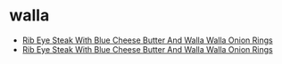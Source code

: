# walla

 * [Rib Eye Steak With Blue Cheese Butter And Walla Walla Onion Rings](index/r/rib-eye-steak-with-blue-cheese-butter-and-walla-walla-onion-rings-360669.json)
 * [Rib Eye Steak With Blue Cheese Butter And Walla Walla Onion Rings](index/r/rib-eye-steak-with-blue-cheese-butter-and-walla-walla-onion-rings-360669.json)
